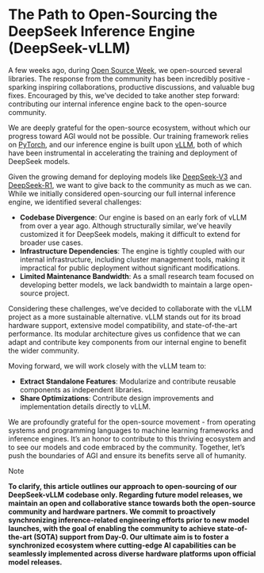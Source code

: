 # The Path to Open-Sourcing the DeepSeek Inference Engine (DeepSeek-vLLM)

A few weeks ago,
during [Open Source Week](https://github.com/deepseek-ai/open-infra-index?tab=readme-ov-file#202502-open-source-week),
we open-sourced several libraries.
The response from the community has been incredibly positive - sparking inspiring collaborations, productive
discussions, and valuable bug fixes.
Encouraged by this, we’ve decided to take another step forward: contributing our internal inference engine back to the
open-source community.

We are deeply grateful for the open-source ecosystem, without which our progress toward AGI would not be possible.
Our training framework relies on [PyTorch](https://github.com/pytorch/pytorch), and our inference engine is built
upon [vLLM](https://github.com/vllm-project/vllm), 
both of which have been instrumental in accelerating the training and deployment of DeepSeek models.

Given the growing demand for deploying models like [DeepSeek-V3](https://github.com/deepseek-ai/DeepSeek-V3)
and [DeepSeek-R1](https://github.com/deepseek-ai/DeepSeek-R1), we want to give back to the community as much as we can.
While we initially considered open-sourcing our full internal inference engine, we identified several challenges:

- **Codebase Divergence**: Our engine is based on an early fork of vLLM from over a year ago. Although structurally
  similar, we’ve heavily customized it for DeepSeek models, making it difficult to extend for broader use cases.
- **Infrastructure Dependencies**: The engine is tightly coupled with our internal infrastructure, including cluster
  management tools, making it impractical for public deployment without significant modifications.
- **Limited Maintenance Bandwidth**: As a small research team focused on developing better models, we lack bandwidth to
  maintain a large open-source project.

Considering these challenges, we’ve decided to collaborate with the vLLM project as a more sustainable alternative.
vLLM stands out for its broad hardware support, extensive model compatibility, and state-of-the-art performance.
Its modular architecture gives us confidence that we can adapt and contribute key components from our internal engine to
benefit the wider community.

Moving forward, we will work closely with the vLLM team to:

- **Extract Standalone Features**: Modularize and contribute reusable components as independent libraries.
- **Share Optimizations**: Contribute design improvements and implementation details directly to vLLM.

We are profoundly grateful for the open-source movement - from operating systems and programming languages to machine
learning frameworks and inference engines. It’s an honor to contribute to this thriving ecosystem and to see our models
and code embraced by the community. Together, let’s push the boundaries of AGI and ensure its benefits serve all of
humanity.

> [!NOTE]
> **To clarify, this article outlines our approach to open-sourcing of our DeepSeek-vLLM codebase only.
> Regarding future model releases, we maintain an open and collaborative stance towards both the open-source community
> and hardware partners.
> We commit to proactively synchronizing inference-related engineering efforts prior to new model launches, with the
> goal of enabling the community to achieve state-of-the-art (SOTA) support from Day-0. Our ultimate aim is to foster a
> synchronized ecosystem where cutting-edge AI capabilities can be seamlessly implemented across diverse hardware
> platforms upon official model releases.**
